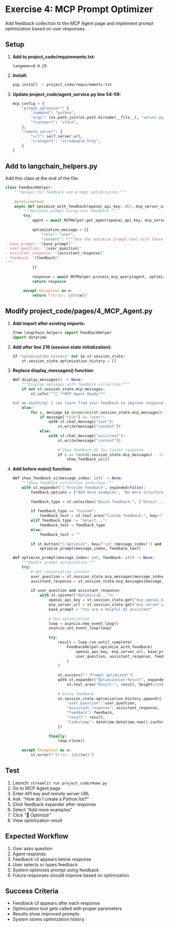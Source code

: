 # Exercise 4: MCP Prompt Optimizer

Add feedback collection to the MCP Agent page and implement prompt optimization based on user responses.

## Setup

1. **Add to project_code/requirements.txt:**
   ```
   langmem==0.0.29
   ```

2. **Install:**
   ```bash
   pip install -r project_code/requirements.txt
   ```

3. **Update project_code/agent_service.py line 54-59:**
   ```python
   mcp_config = {
       "prompt_optimizer": {
           "command": "python",
           "args": [os.path.join(os.path.dirname(__file__), "server.py")],
           "transport": "stdio",
       },
       "remote_server": {
           "url": self.server_url,
           "transport": "streamable_http",
       }
   }
   ```

## Add to langchain_helpers.py

Add this class at the end of the file:

```python
class FeedbackHelper:
    """Helper for feedback and prompt optimization."""
    
    @staticmethod
    async def optimize_with_feedback(openai_api_key: str, mcp_server_url: str, base_prompt: str, user_question: str, assistant_response: str, feedback: str) -> str:
        """Optimize prompt using user feedback."""
        try:
            agent = await MCPHelper.get_agent(openai_api_key, mcp_server_url)
            
            optimization_message = [{
                "role": "user", 
                "content": f"""Use the optimize_prompt tool with these parameters:
- base_prompt: "{base_prompt}"
- user_question: "{user_question}"
- assistant_response: "{assistant_response}"
- feedback: "{feedback}"
"""
            }]
            
            response = await MCPHelper.process_mcp_query(agent, optimization_message)
            return response
            
        except Exception as e:
            return f"Error: {str(e)}"
```

## Modify project_code/pages/4_MCP_Agent.py

1. **Add import after existing imports:**
   ```python
   from langchain_helpers import FeedbackHelper
   import datetime
   ```

2. **Add after line 216 (session state initialization):**
   ```python
   if "optimization_history" not in st.session_state:
       st.session_state.optimization_history = []
   ```

3. **Replace display_messages() function:**
   ```python
   def display_messages() -> None:
       """Display messages with feedback collection."""
       if not st.session_state.mcp_messages:
           st.info("""🔧 **MCP Agent Ready!** 

   Ask me anything! I can learn from your feedback to improve responses.""")
       else:
           for i, message in enumerate(st.session_state.mcp_messages):
               if message["role"] == "user":
                   with st.chat_message("user"):
                       st.write(message["content"])
               else:
                   with st.chat_message("assistant"):
                       st.write(message["content"])
                       
                       # Show feedback UI for latest response
                       if i == len(st.session_state.mcp_messages) - 1:
                           show_feedback_ui(i)
   ```

4. **Add before main() function:**
   ```python
   def show_feedback_ui(message_index: int) -> None:
       """Show feedback collection interface."""
       with st.expander("💬 Provide Feedback", expanded=False):
           feedback_options = ["Add more examples", "Be more structured", "Use simpler language", "Be more detailed", "Custom"]
           
           feedback_type = st.selectbox("Quick feedback:", ["Select..."] + feedback_options, key=f"fb_type_{message_index}")
           
           if feedback_type == "Custom":
               feedback_text = st.text_area("Custom feedback:", key=f"fb_text_{message_index}")
           elif feedback_type != "Select...":
               feedback_text = feedback_type
           else:
               feedback_text = ""
           
           if st.button("🚀 Optimize", key=f"opt_{message_index}") and feedback_text:
               optimize_prompt(message_index, feedback_text)

   def optimize_prompt(message_index: int, feedback: str) -> None:
       """Handle prompt optimization."""
       try:
           # Get conversation context
           user_question = st.session_state.mcp_messages[message_index - 1]["content"] if message_index > 0 else ""
           assistant_response = st.session_state.mcp_messages[message_index]["content"]
           
           if user_question and assistant_response:
               with st.spinner("Optimizing..."):
                   openai_api_key = st.session_state.get("mcp_openai_key", "")
                   mcp_server_url = st.session_state.get("mcp_server_url", "")
                   base_prompt = "You are a helpful AI assistant"
                   
                   # Run optimization
                   loop = asyncio.new_event_loop()
                   asyncio.set_event_loop(loop)
                   
                   try:
                       result = loop.run_until_complete(
                           FeedbackHelper.optimize_with_feedback(
                               openai_api_key, mcp_server_url, base_prompt,
                               user_question, assistant_response, feedback
                           )
                       )
                       
                       st.success("✅ Prompt optimized!")
                       with st.expander("Optimization Result", expanded=True):
                           st.text_area("Result:", result, height=150)
                       
                       # Store feedback
                       st.session_state.optimization_history.append({
                           "user_question": user_question,
                           "assistant_response": assistant_response,
                           "feedback": feedback,
                           "result": result,
                           "timestamp": datetime.datetime.now().isoformat()
                       })
                       
                   finally:
                       loop.close()
                       
       except Exception as e:
           st.error(f"Error: {str(e)}")
   ```

## Test

1. Launch: `streamlit run project_code/Home.py`
2. Go to MCP Agent page
3. Enter API key and remote server URL
4. Ask: "How do I create a Python list?"
5. Click feedback expander after response
6. Select "Add more examples"
7. Click "🚀 Optimize"
8. View optimization result

## Expected Workflow

1. User asks question
2. Agent responds
3. Feedback UI appears below response
4. User selects or types feedback
5. System optimizes prompt using feedback
6. Future responses should improve based on optimization

## Success Criteria

- Feedback UI appears after each response
- Optimization tool gets called with proper parameters
- Results show improved prompts
- System stores optimization history